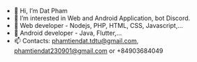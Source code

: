 - 👋 Hi, I’m Dat Pham
- 👀 I’m interested in Web and Android Application, bot Discord.
- 🌱 Web developer - Nodejs, PHP, HTML, CSS, Javascript,...
- 🌱 Android developer - Java, Flutter,...
- 📫 Contacts: phamtiendat.tdtu@gmail.com, phamtiendat230901@gmail.com or +84903684049

<!---
tiendat0811/tiendat0811 is a ✨ special ✨ repository because its `README.md` (this file) appears on your GitHub profile.
You can click the Preview link to take a look at your changes.
--->
